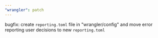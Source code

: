 ```yaml
---
"wrangler": patch
---
```


bugfix: create `reporting.toml` file in "wrangler/config" and move error reporting user decisions to new `reporting.toml`
